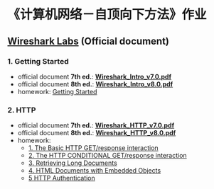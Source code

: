 # 《计算机网络－自顶向下方法》作业

## [**Wireshark Labs**](https://gaia.cs.umass.edu/kurose_ross/wireshark.htm) (Official document)

### 1. **Getting Started**
- official document **7th ed.**: [**Wireshark_Intro_v7.0.pdf**](https://github.com/RogersLj/Computer-Networking-A-Top-Down-Approach-Homework/blob/master/Wireshark_Labs/Getting%20Started/Wireshark_Intro_v7.0.pdf)
- official document **8th ed.**: [**Wireshark_Intro_v8.0.pdf**](https://github.com/RogersLj/Computer-Networking-A-Top-Down-Approach-Homework/blob/master/Wireshark_Labs/Getting%20Started/Wireshark_Intro_v8.0.pdf)
- homework: [Getting Started](https://github.com/RogersLj/Computer-Networking-A-Top-Down-Approach-Homework/blob/master/Wireshark_Labs/Getting%20Started/homework.pdf)



### 2. HTTP
- official document **7th ed.**: [**Wireshark_HTTP_v7.0.pdf**](https://github.com/RogersLj/Computer-Networking-A-Top-Down-Approach-Homework/blob/master/Wireshark_Labs/HTTP/Wireshark_HTTP_v7.0.pdf)
- official document **8th ed.**: [**Wireshark_HTTP_v8.0.pdf**](https://github.com/RogersLj/Computer-Networking-A-Top-Down-Approach-Homework/blob/master/Wireshark_Labs/HTTP/Wireshark_HTTP_v8.0.pdf)
- homework: 
  - [1. The Basic HTTP GET/response interaction](https://github.com/RogersLj/Computer-Networking-A-Top-Down-Approach-Homework/blob/master/Wireshark_Labs/HTTP/homeeork1.pdf)
  - [2. The HTTP CONDITIONAL GET/response interaction](https://github.com/RogersLj/Computer-Networking-A-Top-Down-Approach-Homework/blob/master/Wireshark_Labs/HTTP/homework2.pdf)
  - [3. Retrieving Long Documents](https://github.com/RogersLj/Computer-Networking-A-Top-Down-Approach-Homework/blob/master/Wireshark_Labs/HTTP/homework3.pdf)
  - [4. HTML Documents with Embedded Objects](https://github.com/RogersLj/Computer-Networking-A-Top-Down-Approach-Homework/blob/master/Wireshark_Labs/HTTP/homework4.pdf)
  - [5 HTTP Authentication](https://github.com/RogersLj/Computer-Networking-A-Top-Down-Approach-Homework/blob/master/Wireshark_Labs/HTTP/homework5.pdf)
